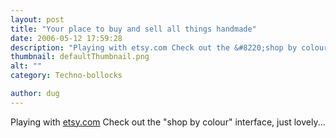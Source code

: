 ```yaml
---
layout: post
title: "Your place to buy and sell all things handmade"
date: 2006-05-12 17:59:28
description: "Playing with etsy.com Check out the &#8220;shop by colour&#8221; interface, just lovely&#8230;&#8230;"
thumbnail: defaultThumbnail.png
alt: ""
category: Techno-bollocks

author: dug
---
```


<p>Playing with <a href="http://www.etsy.com/">etsy.com</a> Check out the "shop by colour" interface, just lovely...</p>
